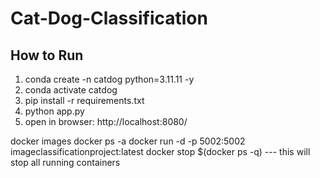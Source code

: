 # Cat-Dog-Classification

## How to Run

1. conda create -n catdog python=3.11.11 -y
2. conda activate catdog
3. pip install -r requirements.txt
4. python app.py
5. open in browser: http://localhost:8080/

docker images
docker ps -a
docker run -d -p 5002:5002 imageclassificationproject:latest 
docker stop $(docker ps -q) --- this will stop all running containers






